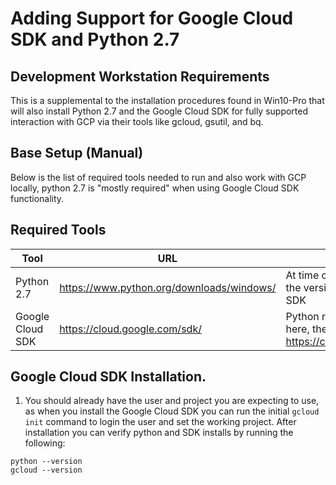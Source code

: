 # Adding Support for Google Cloud SDK and Python 2.7

## Development Workstation Requirements
This is a supplemental to the installation procedures found in Win10-Pro that will also install Python 2.7 and the Google Cloud SDK for fully supported interaction with GCP via their tools like gcloud, gsutil, and bq.

## Base Setup (Manual)
Below is the list of required tools needed to run and also work with GCP locally, python 2.7 is "mostly required" when using Google Cloud SDK functionality.

## Required Tools

| Tool                               | URL                                                                  | Notes                                     |
| ---------------------------------- | -------------------------------------------------------------------- | ----------------------------------------- |
| Python 2.7                         | https://www.python.org/downloads/windows/                            | At time of writing python 2.7 was the version used by Google Cloud SDK |
| Google Cloud SDK                   | https://cloud.google.com/sdk/ | Python requirements are discussed here, they may change in the future: https://cloud.google.com/sdk/install |

## Google Cloud SDK Installation.
1. You should already have the user and project you are expecting to use, as when you install the Google Cloud SDK you can run the initial `gcloud init` command to login the user and set the working project. After installation you can verify python and SDK installs by running the following:
```
python --version
gcloud --version
